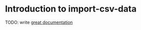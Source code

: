 # Introduction to import-csv-data

TODO: write [great documentation](http://jacobian.org/writing/what-to-write/)
